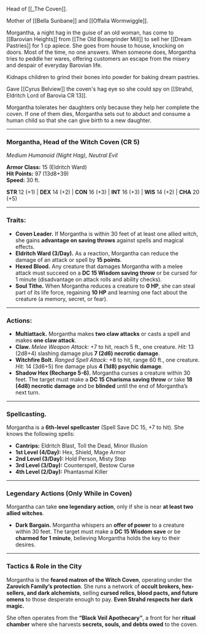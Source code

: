 Head of [[_The Coven]].

Mother of [[Bella Sunbane]] and [[Offalia Wormwiggle]].

Morgantha, a night hag in the guise of an old woman, has come to [[Barovian Heights]] from [[The Old Bonegrinder Mill]] to sell her [[Dream Pastries]] for 1 cp apiece. She goes from house to house, knocking on doors. Most of the time, no one answers. When someone does, Morgantha tries to peddle her wares, offering customers an escape from the misery and despair of everyday Barovian life.

Kidnaps children to grind their bones into powder for baking dream pastries.

Gave [[Cyrus Belview]] the coven's hag eye so she could spy on [[Strahd, Eldritch Lord of Barovia CR 13]].

Morgantha tolerates her daughters only because they help her complete the coven. If one of them dies, Morgantha sets out to abduct and consume a human child so that she can give birth to a new daughter.

---

### **Morgantha, Head of the Witch Coven (CR 5)**

_Medium Humanoid (Night Hag), Neutral Evil_

**Armor Class:** 15 (Eldritch Ward)  
**Hit Points:** 97 (13d8+39)  
**Speed:** 30 ft.

**STR** 12 (+1) | **DEX** 14 (+2) | **CON** 16 (+3) | **INT** 16 (+3) | **WIS** 14 (+2) | **CHA** 20 (+5)

---

### **Traits:**

- **Coven Leader.** If Morgantha is within 30 feet of at least one allied witch, she gains **advantage on saving throws** against spells and magical effects.
- **Eldritch Ward (3/Day).** As a reaction, Morgantha can reduce the damage of an attack or spell by **15 points**.
- **Hexed Blood.** Any creature that damages Morgantha with a melee attack must succeed on a **DC 15 Wisdom saving throw** or be cursed for 1 minute (disadvantage on attack rolls and ability checks).
- **Soul Tithe.** When Morgantha reduces a creature to **0 HP**, she can steal part of its life force, regaining **10 HP** and learning one fact about the creature (a memory, secret, or fear).

---

### **Actions:**

- **Multiattack.** Morgantha makes **two claw attacks** or casts a spell and makes **one claw attack**.
- **Claw.** _Melee Weapon Attack:_ +7 to hit, reach 5 ft., one creature. _Hit:_ 13 (2d8+4) slashing damage plus **7 (2d6) necrotic damage**.
- **Witchfire Bolt.** _Ranged Spell Attack:_ +8 to hit, range 60 ft., one creature. _Hit:_ 14 (3d6+5) fire damage plus **4 (1d8) psychic damage**.
- **Shadow Hex (Recharge 5-6).** Morgantha curses a creature within 30 feet. The target must make a **DC 15 Charisma saving throw** or take **18 (4d8) necrotic damage** and be **blinded** until the end of Morgantha’s next turn.

---

### **Spellcasting.**

Morgantha is a **6th-level spellcaster** (Spell Save DC 15, +7 to hit). She knows the following spells:

- **Cantrips:** Eldritch Blast, Toll the Dead, Minor Illusion
- **1st Level (4/Day):** Hex, Shield, Mage Armor
- **2nd Level (3/Day):** Hold Person, Misty Step
- **3rd Level (3/Day):** Counterspell, Bestow Curse
- **4th Level (2/Day):** Phantasmal Killer

---

### **Legendary Actions (Only While in Coven)**

Morgantha can take **one legendary action**, only if she is near **at least two allied witches**.
- **Dark Bargain.** Morgantha whispers an **offer of power** to a creature within 30 feet. The target must make a **DC 15 Wisdom save** or be **charmed for 1 minute**, believing Morgantha holds the key to their desires.

---

### **Tactics & Role in the City**

Morgantha is the **feared matron of the Witch Coven**, operating under the **Zarovich Family’s protection**. She runs a network of **occult brokers, hex-sellers, and dark alchemists**, selling **cursed relics, blood pacts, and future omens** to those desperate enough to pay. **Even Strahd respects her dark magic.**

She often operates from the **“Black Veil Apothecary”**, a front for her **ritual chamber** where she harvests **secrets, souls, and debts owed** to the coven.